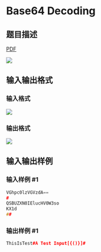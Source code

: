 # Base64 Decoding

## 题目描述

[problemUrl]: https://uva.onlinejudge.org/index.php?option=com_onlinejudge&Itemid=8&category=15&page=show_problem&problem=1284

[PDF](https://uva.onlinejudge.org/external/103/p10343.pdf)

![](https://cdn.luogu.com.cn/upload/vjudge_pic/UVA10343/3dccee6b269e57c0bc88398f0ae92f62960b19c2.png)

## 输入输出格式

### 输入格式

![](https://cdn.luogu.com.cn/upload/vjudge_pic/UVA10343/1e7a0026586ad0e4cd27f24b362f8c08d05a3a05.png)

### 输出格式

![](https://cdn.luogu.com.cn/upload/vjudge_pic/UVA10343/eb476dce0a9d2257815992ebd18c188e9c507a2f.png)

## 输入输出样例

### 输入样例 #1

```cpp
VGhpc0lzVGVzdA==
#
QSBUZXN0IElucHV0W3so
KX1d
##
```


### 输出样例 #1

```cpp
ThisIsTest#A Test Input[{()}]#
```


